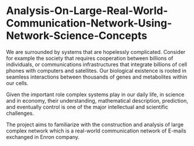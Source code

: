 # Analysis-On-Large-Real-World-Communication-Network-Using-Network-Science-Concepts

We are surrounded by systems that are hopelessly complicated. Consider for example the society that requires cooperation between billions of individuals, or communications infrastructures that integrate billions of cell phones with computers and satellites. Our biological existence is rooted in seamless interactions between thousands of genes and metabolites within our cells.

Given the important role complex systems play in our daily life, in science and in economy, their understanding, mathematical description, prediction, and eventually control is one of the major intellectual and scientific challenges.

The project aims to familiarize with the construction and analysis of large complex network which is a real-world communication network of E-mails exchanged in Enron company.

